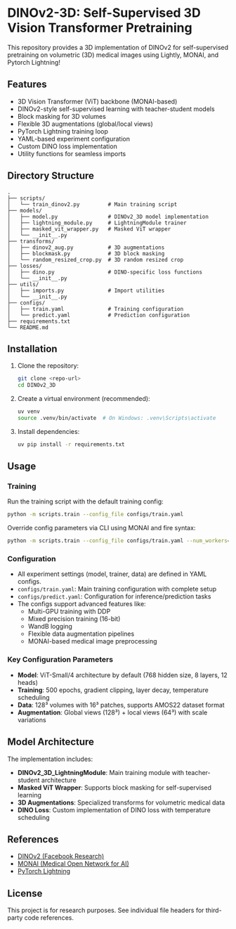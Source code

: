 # DINOv2-3D: Self-Supervised 3D Vision Transformer Pretraining

This repository provides a 3D implementation of DINOv2 for self-supervised pretraining on volumetric (3D) medical images using Lightly, MONAI, and Pytorch Lightning!

## Features
- 3D Vision Transformer (ViT) backbone (MONAI-based)
- DINOv2-style self-supervised learning with teacher-student models
- Block masking for 3D volumes
- Flexible 3D augmentations (global/local views)
- PyTorch Lightning training loop
- YAML-based experiment configuration
- Custom DINO loss implementation
- Utility functions for seamless imports

## Directory Structure
```
.
├── scripts/
│   └── train_dinov2.py         # Main training script
├── models/
│   ├── model.py                # DINOv2_3D model implementation
│   ├── lightning_module.py     # LightningModule trainer
│   ├── masked_vit_wrapper.py   # Masked ViT wrapper
│   └── __init__.py
├── transforms/
│   ├── dinov2_aug.py           # 3D augmentations
│   ├── blockmask.py            # 3D block masking
│   └── random_resized_crop.py  # 3D random resized crop
├── losses/
│   ├── dino.py                 # DINO-specific loss functions
│   └── __init__.py
├── utils/
│   ├── imports.py              # Import utilities
│   └── __init__.py
├── configs/
│   ├── train.yaml              # Training configuration
│   └── predict.yaml            # Prediction configuration
├── requirements.txt
└── README.md
```

## Installation
1. Clone the repository:
   ```bash
   git clone <repo-url>
   cd DINOv2_3D
   ```
2. Create a virtual environment (recommended):
   ```bash
   uv venv
   source .venv/bin/activate  # On Windows: .venv\Scripts\activate
   ```
3. Install dependencies:
   ```bash
   uv pip install -r requirements.txt
   ```


## Usage
### Training
Run the training script with the default training config:
```bash
python -m scripts.train --config_file configs/train.yaml
```

Override config parameters via CLI using MONAI and fire syntax:
```bash
python -m scripts.train --config_file configs/train.yaml --num_workers=4 --trainer#max_epochs=100
```

### Configuration
- All experiment settings (model, trainer, data) are defined in YAML configs.
- `configs/train.yaml`: Main training configuration with complete setup
- `configs/predict.yaml`: Configuration for inference/prediction tasks
- The configs support advanced features like:
  - Multi-GPU training with DDP
  - Mixed precision training (16-bit)
  - WandB logging
  - Flexible data augmentation pipelines
  - MONAI-based medical image preprocessing

### Key Configuration Parameters
- **Model**: ViT-Small/4 architecture by default (768 hidden size, 8 layers, 12 heads)
- **Training**: 500 epochs, gradient clipping, layer decay, temperature scheduling
- **Data**: 128³ volumes with 16³ patches, supports AMOS22 dataset format
- **Augmentation**: Global views (128³) + local views (64³) with scale variations

## Model Architecture
The implementation includes:
- **DINOv2_3D_LightningModule**: Main training module with teacher-student architecture
- **Masked ViT Wrapper**: Supports block masking for self-supervised learning
- **3D Augmentations**: Specialized transforms for volumetric medical data
- **DINO Loss**: Custom implementation of DINO loss with temperature scheduling

## References
- [DINOv2 (Facebook Research)](https://github.com/facebookresearch/dinov2)
- [MONAI (Medical Open Network for AI)](https://github.com/Project-MONAI/MONAI)
- [PyTorch Lightning](https://www.pytorchlightning.ai/)

## License
This project is for research purposes. See individual file headers for third-party code references. 